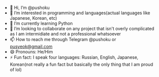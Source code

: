 - 👋 Hi, I’m @pushoku
- 👀 I’m interested in programming and languages(actual languages like Japanese, Korean, etc)
- 🌱 I’m currently learning Python
- 💞️ I’m looking to collaborate on any project that isn't overly complicated as I am intermidiate and not a professional whatsoever
- 📫 How to reach me through Telegram @pushoku or pusyeok@gmail.com
- 😄 Pronouns: He/Him
- ⚡ Fun fact: I speak four languages: Russian, English, Japanese, Korean(not really a fun fact but basically the only thing that I am proud of lol)

<!---
pushoku/pushoku is a ✨ special ✨ repository because its `README.md` (this file) appears on your GitHub profile.
You can click the Preview link to take a look at your changes.
--->
